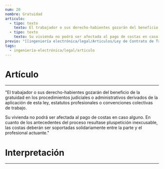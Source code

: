 ```yaml
---
num: 20
nombre: Gratuidad
articulo:
  - tipo: texto
    texto: El trabajador o sus derecho-habientes gozarán del beneficio de la gratuidad en los procedimientos judiciales o administrativos derivados de la aplicación de esta ley, estatutos profesionales o convenciones colectivas de trabajo.
  - tipo: texto
    texto: Su vivienda no podrá ser afectada al pago de costas en caso alguno.  En cuanto de los antecedentes del proceso resultase pluspetición inexcusable, las costas deberán ser soportadas solidariamente entre la parte y el profesional actuante.
previo: "[[ingeniería electrónica/legal/Articulos/Ley de Contrato de Trabajo/Título 1/Título 1, Disposiciones Generales|Título 1, Disposiciones Generales]]"
tags:
  - ingeniería-electrónica/legal/articulo
---
```

# Artículo
---
"El trabajador o sus derecho-habientes gozarán del beneficio de la gratuidad en los procedimientos judiciales o administrativos derivados de la aplicación de esta ley, estatutos profesionales o convenciones colectivas de trabajo.

Su vivienda no podrá ser afectada al pago de costas en caso alguno.  En cuanto de los antecedentes del proceso resultase pluspetición inexcusable, las costas deberán ser soportadas solidariamente entre la parte y el profesional actuante."

# Interpretación
---

